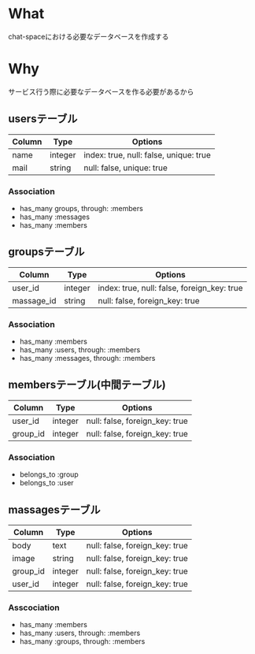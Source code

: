 # What
chat-spaceにおける必要なデータベースを作成する

# Why
サービス行う際に必要なデータベースを作る必要があるから

## usersテーブル
|Column|Type|Options|
|------|----|-------|
|name|integer|index: true, null: false, unique: true|
|mail|string|null: false, unique: true|

### Association
- has_many groups, through: :members
- has_many :messages
- has_many :members

## groupsテーブル
|Column|Type|Options|
|------|----|-------|
|user_id|integer|index: true, null: false, foreign_key: true|
|massage_id|string|null: false, foreign_key: true|

### Association
- has_many :members
- has_many :users, through: :members
- has_many :messages, through: :members

## membersテーブル(中間テーブル)

|Column|Type|Options|
|------|----|-------|
|user_id|integer|null: false, foreign_key: true|
|group_id|integer|null: false, foreign_key: true|


### Association
- belongs_to :group
- belongs_to :user

## massagesテーブル

|Column|Type|Options|
|------|----|-------|
|body|text|null: false, foreign_key: true|
|image|string|null: false, foreign_key: true|
|group_id|integer|null: false, foreign_key: true|
|user_id|integer|null: false, foreign_key: true|

### Asscociation
- has_many :members
- has_many :users, through: :members
- has_many :groups, through: :members

